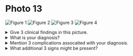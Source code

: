 # Photo 13

![Figure 1](/paediatrics/photo/13a.png)
![Figure 2](/paediatrics/photo/13b.png)
![Figure 3](/paediatrics/photo/13c.png)
![Figure 4](/paediatrics/photo/13d.png)

<details>
<summary>Give 3 clinical findings in this picture.</summary>

1. Erythematous maculopapular rash
1. Coryza (running nose)
1. Conjunctivitis

</details>

<details>
<summary>What is your diagnosis?</summary>
Mealses
</details>

<details>
<summary>Mention 3 complications assocaited with your diagnosis.</summary>

- Respiratory:
  1. Tracheitis
  1. Bronchitis
  1. Bronchopneumonia
  1. Suppurative lung disease
- Non-respiratory:
  1. Conjunctivitis
  1. Corneal ulcer
  1. Cancrum oris
  1. Persistent diarrhoea
  1. Encephalitis
  1. Malnutrition

</details>

<details>
<summary>What additional 3 signs might be present?</summary>

1. Fever
1. Dry cough
1. Koplik's spot
1. Post measles staining

</details>
